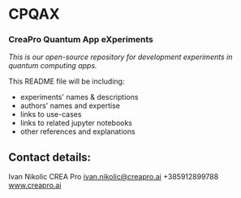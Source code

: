 # CPQAX
### CreaPro Quantum App eXperiments

*This is our open-source repository for development experiments in quantum computing apps.*

This README file will be including:
- experiments' names & descriptions
- authors' names and expertise
- links to use-cases
- links to related jupyter notebooks
- other references and explanations

## Contact details:
  Ivan Nikolic
  CREA Pro
  ivan.nikolic@creapro.ai
  +385912899788
  www.creapro.ai
